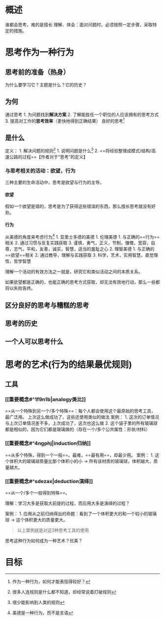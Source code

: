 # 概述
谁都会思考，难的是擅长
理解、体会：面对问题时，必须按照一定步骤，采取特定的措施。

# 思考作为一种行为
## 思考前的准备（热身）
为什么要学习它？主题是什么？它的历史？
## 为何
通过思考
	1. 为问题找到**解决方案**
	2. 了解能胜任一个职位的人应该拥有的思考方式
	3. 提高对工作的**思考效率**（更快地得到正确结果）
良好的思考[^1]
## 是什么
定义：
	1. 解决问题的规则[^2]
		1. 说明问题是什么[^3]
	2. ==将经验整理成模式/结构/高速公路的过程==【作者对于“思考”的定义】

### 与思考相关的活动：欲望，行为
三种主要的生命活动中，思考是欲望与行为的主导。
#### 欲望
假如一个欲望是错的，思考是为了获得这些错误的东西，那么擅长思考就没有好处。
#### 行为
从美德的角度来考虑行为[^4]
	1. 亚里士多德的美德
		1. 伦理美德
			1. 与正确的==行为==相关
			2. 通过习惯与反复实践获取
			3. 谨慎，勇气，正义，节制，慷慨，宽容，自尊，志气，平和，友善，诚实，智慧，适当的羞耻之心
		2. 理智美德
			1. 与正确的==欲望==相关
			2. 通过教导，理解与实践获取
			3. 科学，艺术，实用智慧，直觉理性，哲学智慧

理解一个活动的有效方法之一就是，研究它和类似活动之间的本质关系。

如果欲望都是正确的，也能正确的思考方式获取，却无法有效地行动，那么一些都将以失败告终。
### 
## 区分良好的思考与糟糕的思考
## 思考的历史
## 一个人可以思考什么
# 思考的艺术(行为的结果最优规则)
## 工具
### [[重要概念#^1f9n1b|analogy类比]]
==从一个特殊到另一个/多个特殊==：每个人都会使用这个最原始的思考工具，最广泛用。
上次这么做成功了，这些还使用类似的做法
案例：
	1. 这次的订单情况与上次订单情况差不多，上次成功了，这次也这么做
	2. 这个袋子里的所有玻璃球都是相似的，因为它们都是玻璃做的（存在一个/多个公共属性：形状/材料）

### [[重要概念#^4ngphj|induction归纳]]
==从多个特殊，得到一个一般==。最难，==最有用==，却最少用。
案例：
	1. 这个体积大的玻璃球质量比那个体积小的小 → 所有该材质的玻璃球，体积越大，质量越大。

### [[重要概念#^sdezax|deduction演绎]]
==从一个/多个一般得到特殊==。

理解：学习大多是获取大前提的过程，而应用大多是演绎的过程？

案例：
	1. 应用从之前归纳得出的命题：看到了一个体积更大的和一个较小的玻璃球  →  这个体积更大的质量更大。

>以上案例就是对这3种思考工具的使用

思考这种行为如何成为一种艺术？优美？
# 目标

[^1]: 作为一种行为，如何才能表现得较好？
[^2]: 很多人连规则是什么都不知道，却经常说着打破规则
[^3]: 很少能影响到人类的规则
[^4]: 美德是一种行为，而不是言语